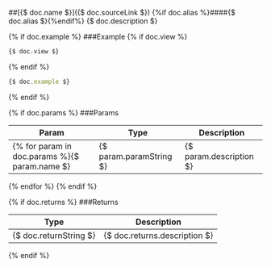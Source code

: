 ##[{$ doc.name $}]({$ doc.sourceLink $})
{%if doc.alias %}####{$ doc.alias $}{%endif%}
{$ doc.description $}

{% if doc.example %}
###Example
{% if doc.view %}
```html
{$ doc.view $}
```
{% endif %}
```javascript
{$ doc.example $}
```
{% endif %}

{% if doc.params %}
###Params

Param | Type | Description
--- | --- | ---
{% for param in doc.params %}{$ param.name $} | {$ param.paramString $} | {$ param.description $}
{% endfor %}
{% endif %}

{% if doc.returns %}
###Returns

Type | Description
--- | ---
{$ doc.returnString $} | {$ doc.returns.description $}
{% endif %}
